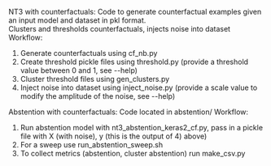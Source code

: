 NT3 with counterfactuals:
Code to generate counterfactual examples given an input model and dataset in pkl format. \
Clusters and thresholds counterfactuals, injects noise into dataset \
Workflow: 
1) Generate counterfactuals using cf_nb.py
2) Create threshold pickle files using threshold.py (provide a threshold value between 0 and 1, see --help) 
3) Cluster threshold files using gen_clusters.py 
4) Inject noise into dataset using inject_noise.py (provide a scale value to modify the amplitude of the noise, see --help)

Abstention with counterfactuals:
Code located in abstention/
Workflow:
1) Run abstention model with nt3_abstention_keras2_cf.py, pass in a pickle file with X (with noise), y (this is the output of 4) above)
2) For a sweep use run_abstention_sweep.sh
3) To collect metrics (abstention, cluster abstention) run make_csv.py